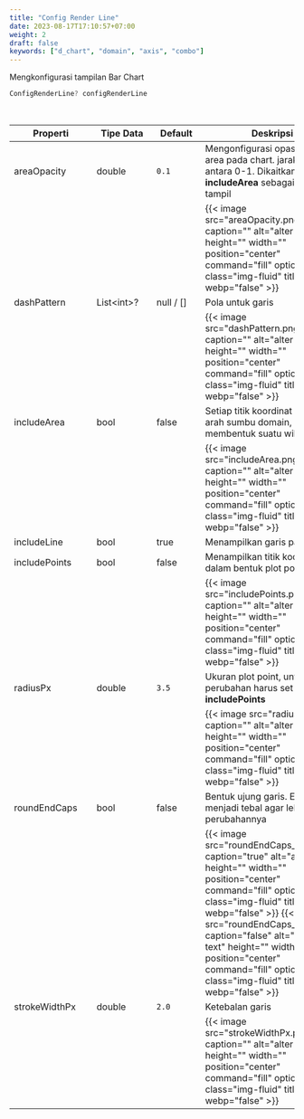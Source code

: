 ```yaml
---
title: "Config Render Line"
date: 2023-08-17T17:10:57+07:00
weight: 2
draft: false
keywords: ["d_chart", "domain", "axis", "combo"]
---
```


Mengkonfigurasi tampilan Bar Chart

```dart
ConfigRenderLine? configRenderLine
```

<br>

| <div style="width:130px">Properti</div> | <div style="width:90px">Tipe Data</div> | <div style="width:70px">Default</div> | Deskripsi                                                                                                                                                                                                                                                                                                                                                                   |
| --------------------------------------- | --------------------------------------- | ------------------------------------- | --------------------------------------------------------------------------------------------------------------------------------------------------------------------------------------------------------------------------------------------------------------------------------------------------------------------------------------------------------------------------- |
| areaOpacity                             | double                                  | `0.1`                                 | Mengonfigurasi opasitas garis area pada chart. jarak nilai antara 0-1. Dikaitkan dengan **includeArea** sebagai true agar tampil                                                                                                                                                                                                                                            |
|                                         |                                         |                                       | {{< image src="areaOpacity.png" caption="" alt="alter-text" height="" width="" position="center" command="fill" option="q100" class="img-fluid" title=""  webp="false" >}}                                                                                                                                                                                                  |
| dashPattern                             | List\<int>?                             | null / []                             | Pola untuk garis                                                                                                                                                                                                                                                                                                                                                            |
|                                         |                                         |                                       | {{< image src="dashPattern.png" caption="" alt="alter-text" height="" width="" position="center" command="fill" option="q100" class="img-fluid" title=""  webp="false" >}}                                                                                                                                                                                                  |
| includeArea                             | bool                                    | false                                 | Setiap titik koordinat ditarik ke arah sumbu domain, sehingga membentuk suatu wilayah                                                                                                                                                                                                                                                                                       |
|                                         |                                         |                                       | {{< image src="includeArea.png" caption="" alt="alter-text" height="" width="" position="center" command="fill" option="q100" class="img-fluid" title=""  webp="false" >}}                                                                                                                                                                                                  |
| includeLine                             | bool                                    | true                                  | Menampilkan garis pada chart                                                                                                                                                                                                                                                                                                                                                |
| includePoints                           | bool                                    | false                                 | Menampilkan titik koordinat dalam bentuk plot point                                                                                                                                                                                                                                                                                                                         |
|                                         |                                         |                                       | {{< image src="includePoints.png" caption="" alt="alter-text" height="" width="" position="center" command="fill" option="q100" class="img-fluid" title=""  webp="false" >}}                                                                                                                                                                                                |
| radiusPx                                | double                                  | `3.5`                                 | Ukuran plot point, untuk cek perubahan harus set **true** pada **includePoints**                                                                                                                                                                                                                                                                                            |
|                                         |                                         |                                       | {{< image src="radiusPx.png" caption="" alt="alter-text" height="" width="" position="center" command="fill" option="q100" class="img-fluid" title=""  webp="false" >}}                                                                                                                                                                                                     |
| roundEndCaps                            | bool                                    | false                                 | Bentuk ujung garis. Edit stroke menjadi tebal agar lebih jelas perubahannya                                                                                                                                                                                                                                                                                                 |
|                                         |                                         |                                       | {{< image src="roundEndCaps_true.png" caption="true" alt="alter-text" height="" width="" position="center" command="fill" option="q100" class="img-fluid" title=""  webp="false" >}} {{< image src="roundEndCaps_false.png" caption="false" alt="alter-text" height="" width="" position="center" command="fill" option="q100" class="img-fluid" title=""  webp="false" >}} |
| strokeWidthPx                           | double                                  | `2.0`                                 | Ketebalan garis                                                                                                                                                                                                                                                                                                                                                             |
|                                         |                                         |                                       | {{< image src="strokeWidthPx.png" caption="" alt="alter-text" height="" width="" position="center" command="fill" option="q100" class="img-fluid" title=""  webp="false" >}}                                                                                                                                                                                                |

<br>
